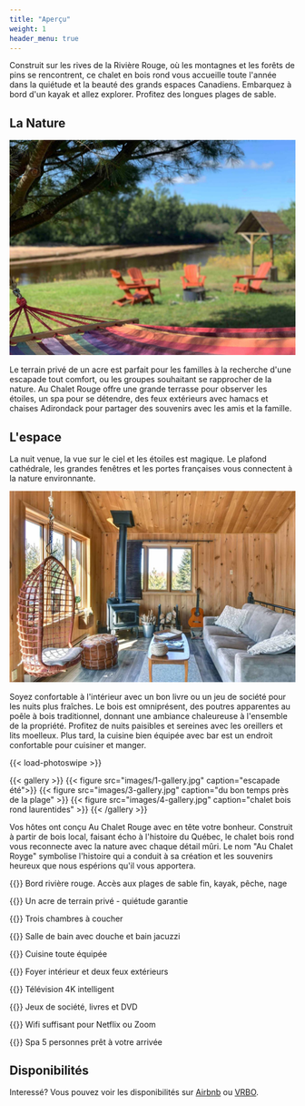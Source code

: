 ```yaml
---
title: "Aperçu"
weight: 1
header_menu: true
---
```


Construit sur les rives de la Rivière Rouge, où les montagnes et les forêts de pins se rencontrent, ce chalet en bois rond vous accueille toute l'année dans la quiétude et la beauté des grands espaces Canadiens. Embarquez à bord d'un kayak et allez explorer. Profitez des longues plages de sable.

## La Nature

![cabin interior](images/unwind.jpg)

Le terrain privé de un acre est parfait pour les familles à la recherche d'une escapade tout comfort, ou les groupes souhaitant se rapprocher de la nature. Au Chalet Rouge offre une grande terrasse pour observer les étoiles, un spa pour se détendre, des feux extérieurs avec hamacs et chaises Adirondack pour partager des souvenirs avec les amis et la famille.

## L'espace

La nuit venue, la vue sur le ciel et les étoiles est magique. Le plafond cathédrale, les grandes fenêtres et les portes françaises vous connectent à la nature environnante.

![cabin interior](images/interior.jpg)

Soyez confortable à l'intérieur avec un bon livre ou un jeu de société pour les nuits plus fraîches. Le bois est omniprésent, des poutres apparentes au poêle à bois traditionnel, donnant une ambiance chaleureuse à l'ensemble de la propriété. Profitez de nuits paisibles et sereines avec les oreillers et lits moelleux. Plus tard, la cuisine bien équipée avec bar est un endroit confortable pour cuisiner et manger.

{{< load-photoswipe >}}

{{< gallery >}}
  {{< figure src="images/1-gallery.jpg" caption="escapade été">}}
  {{< figure src="images/3-gallery.jpg" caption="du bon temps près de la plage" >}}
  {{< figure src="images/4-gallery.jpg" caption="chalet bois rond laurentides" >}}
{{< /gallery >}}

Vos hôtes ont conçu Au Chalet Rouge avec en tête votre bonheur. Construit à partir de bois local, faisant écho à l'histoire du Québec, le chalet bois rond vous reconnecte avec la nature avec chaque détail mûri. Le nom "Au Chalet Royge" symbolise l'histoire qui a conduit à sa création et les souvenirs heureux que nous espérions qu'il vous apportera.

{{<icon class="fa fa-image">}} Bord rivière rouge. Accès aux plages de sable fin, kayak, pêche, nage

{{<icon class="fa fa-tree">}} Un acre de terrain privé - quiétude garantie

{{<icon class="fa fa-bed">}} Trois chambres à coucher

{{<icon class="fa fa-bath">}} Salle de bain avec douche et bain jacuzzi

{{<icon class="fa fa-utensils">}} Cuisine toute équipée

{{<icon class="fa fa-fire">}} Foyer intérieur et deux feux extérieurs

{{<icon class="fa fa-tv">}} Télévision 4K intelligent

{{<icon class="fa fa-book">}} Jeux de société, livres et DVD

{{<icon class="fa fa-wifi">}} Wifi suffisant pour Netflix ou Zoom

{{<icon class="fa fa-spa">}} Spa 5 personnes prêt à votre arrivée

## Disponibilités

Interessé? Vous pouvez voir les disponibilités sur <a href="https://www.airbnb.ca/rooms/38450385?preview_for_ml=true">Airbnb</a> ou <a href="https://www.vrbo.com/2209616?unitId=2774170">VRBO</a>.
